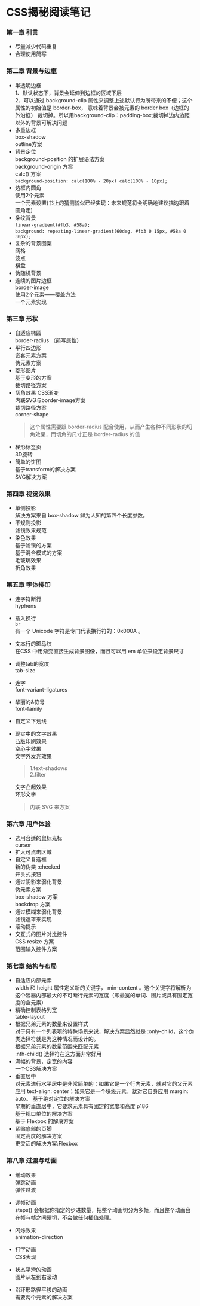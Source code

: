 # CSS揭秘阅读笔记
### 第一章 引言
+ 尽量减少代码重复  
+ 合理使用简写

### 第二章 背景与边框
+ 半透明边框  
1、默认状态下，背景会延伸到边框的区域下层  
2、可以通过 background-clip 属性来调整上述默认行为所带来的不便；这个属性的初始值是 border-box， 意味着背景会被元素的 border box（边框的外沿框） 裁切掉。所以用background-clip：padding-box;裁切掉边内边距以外的背景可解决问题
+ 多重边框  
box-shadow  
outline方案
+ 背景定位  
background-position 的扩展语法方案  
background-origin 方案  
calc() 方案  
`background-position: calc(100% - 20px) calc(100% - 10px);`
+ 边框内圆角  
使用2个元素  
一个元素设置(书上的猜测貌似已经实现：未来规范将会明确地建议描边跟着圆角走)
+ 条纹背景  
`linear-gradient(#fb3, #58a);`  
`background: repeating-linear-gradient(60deg, #fb3 0 15px, #58a 0 30px);`
+ 复杂的背景图案  
网格  
波点  
棋盘  
+ 伪随机背景  
+ 连续的图片边框  
border-image  
使用2个元素——覆盖方法  
一个元素实现

### 第三章 形状
+ 自适应椭圆  
border-radius （简写属性）
+ 平行四边形  
    嵌套元素方案  
    伪元素方案
+ 菱形图片  
    基于变形的方案  
    裁切路径方案
+ 切角效果
    CSS渐变  
    内联SVG与border-image方案  
    裁切路径方案  
    corner-shape  
    >这个属性需要跟 border-radius 配合使用，从而产生各种不同形状的切角效果，而切角的尺寸正是 border-radius 的值
+ 梯形标签页  
    3D旋转  
+ 简单的饼图  
    基于transform的解决方案  
    SVG解决方案

### 第四章 视觉效果
+ 单侧投影  
    解决方案来自 box-shadow 鲜为人知的第四个长度参数。
+ 不规则投影  
    滤镜效果规范
+ 染色效果  
    基于滤镜的方案  
    基于混合模式的方案  
    毛玻璃效果  
    折角效果

### 第五章 字体排印
+ 连字符断行  
hyphens
+ 插入换行  
```br```  
有一个 Unicode 字符是专门代表换行符的：0x000A 。
+ 文本行的斑马纹  
在CSS 中用渐变直接生成背景图像，而且可以用 em 单位来设定背景尺寸
+ 调整tab的宽度  
tab-size
+ 连字  
font-variant-ligatures
+ 华丽的&符号  
font-family  
+ 自定义下划线  
+ 现实中的文字效果  
凸版印刷效果  
空心字效果  
文字外发光效果  
    >1.text-shadows  
    >2.filter 

    文字凸起效果  
    环形文字  
    >内联 SVG 来方案 

### 第六章 用户体验
+ 选用合适的鼠标光标  
cursor
+ 扩大可点击区域
+ 自定义复选框  
新的伪类 :checked  
开关式按钮
+ 通过阴影来弱化背景  
伪元素方案  
box-shadow 方案  
backdrop 方案  
+ 通过模糊来弱化背景  
滤镜遮罩来实现
+ 滚动提示
+ 交互式的图片对比控件  
CSS resize 方案  
范围输入控件方案

### 第七章 结构与布局
+ 自适应内部元素  
width 和 height 属性定义新的关键字， min-content 。这个关键字将解析为这个容器内部最大的不可断行元素的宽度（即最宽的单词、图片或具有固定宽度的盒元素）
+ 精确控制表格列宽  
table-layout
+ 根据兄弟元素的数量来设置样式  
对于只有一个列表项的特殊场景来说，解决方案显然就是 :only-child，这个伪类选择符就是为这种情况而设计的。  
根据兄弟元素的数量范围来匹配元素  
:nth-child() 选择符在这方面非常好用
+ 满幅的背景，定宽的内容  
一个CSS解决方案
+ 垂直居中  
对元素进行水平居中是非常简单的：如果它是一个行内元素，就对它的父元素应用 text-align: center；如果它是一个块级元素，就对它自身应用 margin: auto。
基于绝对定位的解决方案  
早期的垂直居中，它要求元素具有固定的宽度和高度   p186  
基于视口单位的解决方案  
基于 Flexbox 的解决方案  
+ 紧贴底部的页脚  
固定高度的解决方案  
更灵活的解决方案:Flexbox 

### 第八章 过渡与动画
+ 缓动效果  
弹跳动画  
弹性过渡  
+ 逐帧动画  
steps() 会根据你指定的步进数量，把整个动画切分为多帧，而且整个动画会在帧与帧之间硬切，不会做任何插值处理。

+ 闪烁效果  
animation-direction 

+ 打字动画  
CSS表现

+ 状态平滑的动画  
图片从左到右滚动

+ 沿环形路径平移的动画  
需要两个元素的解决方案
  

